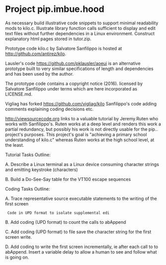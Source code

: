 # Project pip.imbue.hood 

  As necessary build illustrative code snippets to support 
  minimal readability mods to kilo.c. Illustrate library function 
  calls sufficient to display and edit text files without further 
  dependencies in a Linux environment. Construct explanatory html
  pages stored in tutor.zip.

  Prototype code kilo.c by Salvatore Sanfilippo is hosted at
  http://github.com/antirez/kilo.

  Lausler's code https://github.com/pklausler/aoeui is an alternative
  prototype built to very similar specifications of length and
  dependencies and has been used by the author. 

  The prototype code contains a copyright notice (2016). licensed by 
  Salvatore Sanfilippo under terms which are here incorporated as 
  LICENSE.md. 

  Vigliag has forked https://github.com/vigliag/kilo Sanfilippo's code 
  adding comments explaining coding decisions etc.

  http://viewsourcecode.org links to a valuable tutorial by Jeremy.Ruten
  who works with Sanfilippo's. Ruten works at a deep level and 
  renders this work a partial redundancy, but possibly his work is 
  not directly usable for the pip.. project's purposes. This project's
  goal is "achieving a primary school understanding of kilo.c"
  whereas Ruten works at the high school level, at the least.
  
  Tutorial Tasks Outline:

  A. Describe a Linux terminal as a Linux device consuming character
     strings and emitting keystroke (characters)

  B. Build a Do-See-Say table for the VT100 escape sequences 

  Coding Tasks Outline:
  
  A. Trace representative source executable statements to the writing of
     the first screen

     Code in UPD format to isolate supplemental edi

  B. Add coding (UPD format) to count the calls to abAppend

  C. Add coding (UPD format) to file save the character string for the 
     first screen write.

  D. Add coding to write the first screen incrementally, ie after each
     call to to abAppend. Insert a variable delay to allow a human to 
     see and follow what is going on. 


